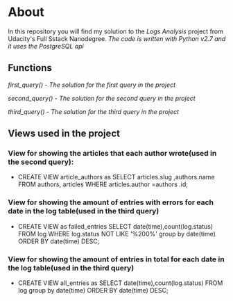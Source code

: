 # About
In this repository you will find my solution to the *Logs Analysis* project from Udacity's Full Sstack Nanodegree.
_The code is written with Python v2.7 and it uses the PostgreSQL api_

## Functions
*first_query()* - _The solution for the first query in the project_

*second_query()* - _The solution for the second query in the project_

*third_query()* - _The solution for the third query in the project_
  
## Views used in the project
### View for showing the articles that each author wrote(used in the second query):
* CREATE VIEW article_authors as SELECT articles.slug ,authors.name FROM authors, articles WHERE articles.author =authors .id;

### View for showing the amount of entries with errors for each date in the log table(used in the third query)
* CREATE VIEW as failed_entries SELECT date(time),count(log.status) FROM log WHERE log.status NOT LIKE '%200%' group by date(time) ORDER BY date(time) DESC;

### View for showing the amount of entries in total for each date in the log table(used in the third query)
* CREATE VIEW all_entries as SELECT date(time),count(log.status) FROM log group by date(time) ORDER BY date(time) DESC;
